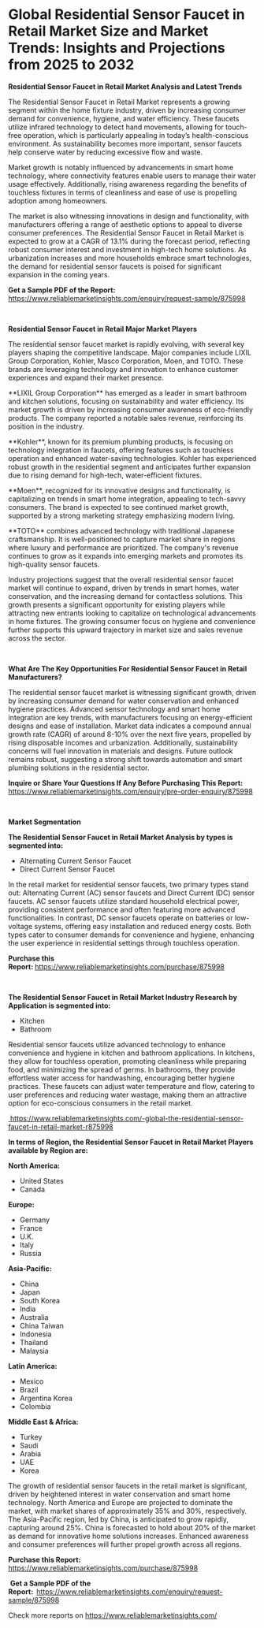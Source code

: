 <p><h1>Global Residential Sensor Faucet in Retail Market Size and Market Trends: Insights and Projections from 2025 to 2032</h1></p><p><strong>Residential Sensor Faucet in Retail Market Analysis and Latest Trends</strong></p>
<p><p>The Residential Sensor Faucet in Retail Market represents a growing segment within the home fixture industry, driven by increasing consumer demand for convenience, hygiene, and water efficiency. These faucets utilize infrared technology to detect hand movements, allowing for touch-free operation, which is particularly appealing in today’s health-conscious environment. As sustainability becomes more important, sensor faucets help conserve water by reducing excessive flow and waste.</p><p>Market growth is notably influenced by advancements in smart home technology, where connectivity features enable users to manage their water usage effectively. Additionally, rising awareness regarding the benefits of touchless fixtures in terms of cleanliness and ease of use is propelling adoption among homeowners. </p><p>The market is also witnessing innovations in design and functionality, with manufacturers offering a range of aesthetic options to appeal to diverse consumer preferences. The Residential Sensor Faucet in Retail Market is expected to grow at a CAGR of 13.1% during the forecast period, reflecting robust consumer interest and investment in high-tech home solutions. As urbanization increases and more households embrace smart technologies, the demand for residential sensor faucets is poised for significant expansion in the coming years.</p></p>
<p><strong>Get a Sample PDF of the Report:&nbsp;</strong> <a href="https://www.reliablemarketinsights.com/enquiry/request-sample/875998?utm_campaign=3044&utm_medium=2&utm_source=Github&utm_content=ia&utm_term=21032025&utm_id=residential-sensor-faucet-in-retail">https://www.reliablemarketinsights.com/enquiry/request-sample/875998</a></p>
<p>&nbsp;</p>
<p><strong>Residential Sensor Faucet in Retail Major Market Players</strong></p>
<p><p>The residential sensor faucet market is rapidly evolving, with several key players shaping the competitive landscape. Major companies include LIXIL Group Corporation, Kohler, Masco Corporation, Moen, and TOTO. These brands are leveraging technology and innovation to enhance customer experiences and expand their market presence.</p><p>**LIXIL Group Corporation** has emerged as a leader in smart bathroom and kitchen solutions, focusing on sustainability and water efficiency. Its market growth is driven by increasing consumer awareness of eco-friendly products. The company reported a notable sales revenue, reinforcing its position in the industry.</p><p>**Kohler**, known for its premium plumbing products, is focusing on technology integration in faucets, offering features such as touchless operation and enhanced water-saving technologies. Kohler has experienced robust growth in the residential segment and anticipates further expansion due to rising demand for high-tech, water-efficient fixtures.</p><p>**Moen**, recognized for its innovative designs and functionality, is capitalizing on trends in smart home integration, appealing to tech-savvy consumers. The brand is expected to see continued market growth, supported by a strong marketing strategy emphasizing modern living.</p><p>**TOTO** combines advanced technology with traditional Japanese craftsmanship. It is well-positioned to capture market share in regions where luxury and performance are prioritized. The company's revenue continues to grow as it expands into emerging markets and promotes its high-quality sensor faucets.</p><p>Industry projections suggest that the overall residential sensor faucet market will continue to expand, driven by trends in smart homes, water conservation, and the increasing demand for contactless solutions. This growth presents a significant opportunity for existing players while attracting new entrants looking to capitalize on technological advancements in home fixtures. The growing consumer focus on hygiene and convenience further supports this upward trajectory in market size and sales revenue across the sector.</p></p>
<p>&nbsp;</p>
<p><strong>What Are The Key Opportunities For Residential Sensor Faucet in Retail Manufacturers?</strong></p>
<p><p>The residential sensor faucet market is witnessing significant growth, driven by increasing consumer demand for water conservation and enhanced hygiene practices. Advanced sensor technology and smart home integration are key trends, with manufacturers focusing on energy-efficient designs and ease of installation. Market data indicates a compound annual growth rate (CAGR) of around 8-10% over the next five years, propelled by rising disposable incomes and urbanization. Additionally, sustainability concerns will fuel innovation in materials and designs. Future outlook remains robust, suggesting a strong shift towards automation and smart plumbing solutions in the residential sector.</p></p>
<p><strong>Inquire or Share Your Questions If Any Before Purchasing This Report:</strong> <a href="https://www.reliablemarketinsights.com/enquiry/pre-order-enquiry/875998?utm_campaign=3044&utm_medium=2&utm_source=Github&utm_content=ia&utm_term=21032025&utm_id=residential-sensor-faucet-in-retail">https://www.reliablemarketinsights.com/enquiry/pre-order-enquiry/875998</a></p>
<p>&nbsp;</p>
<p><strong>Market Segmentation</strong></p>
<p><strong>The Residential Sensor Faucet in Retail Market Analysis by types is segmented into:</strong></p>
<p><ul><li>Alternating Current Sensor Faucet</li><li>Direct Current Sensor Faucet</li></ul></p>
<p><p>In the retail market for residential sensor faucets, two primary types stand out: Alternating Current (AC) sensor faucets and Direct Current (DC) sensor faucets. AC sensor faucets utilize standard household electrical power, providing consistent performance and often featuring more advanced functionalities. In contrast, DC sensor faucets operate on batteries or low-voltage systems, offering easy installation and reduced energy costs. Both types cater to consumer demands for convenience and hygiene, enhancing the user experience in residential settings through touchless operation.</p></p>
<p><strong>Purchase this Report:&nbsp;</strong><a href="https://www.reliablemarketinsights.com/purchase/875998?utm_campaign=3044&utm_medium=2&utm_source=Github&utm_content=ia&utm_term=21032025&utm_id=residential-sensor-faucet-in-retail">https://www.reliablemarketinsights.com/purchase/875998</a></p>
<p>&nbsp;</p>
<p><strong>The Residential Sensor Faucet in Retail Market Industry Research by Application is segmented into:</strong></p>
<p><ul><li>Kitchen</li><li>Bathroom</li></ul></p>
<p><p>Residential sensor faucets utilize advanced technology to enhance convenience and hygiene in kitchen and bathroom applications. In kitchens, they allow for touchless operation, promoting cleanliness while preparing food, and minimizing the spread of germs. In bathrooms, they provide effortless water access for handwashing, encouraging better hygiene practices. These faucets can adjust water temperature and flow, catering to user preferences and reducing water wastage, making them an attractive option for eco-conscious consumers in the retail market.</p></p>
<p><a href="https://www.reliablemarketinsights.com/-global-the-residential-sensor-faucet-in-retail-market-r875998?utm_campaign=3044&utm_medium=2&utm_source=Github&utm_content=ia&utm_term=21032025&utm_id=residential-sensor-faucet-in-retail">&nbsp;https://www.reliablemarketinsights.com/-global-the-residential-sensor-faucet-in-retail-market-r875998</a></p>
<p><strong>In terms of Region, the Residential Sensor Faucet in Retail Market Players available by Region are:</strong></p>
<p>
    <p> <strong> North America: </strong>
        <ul>
            <li>United States</li>
            <li>Canada</li>
        </ul>
        </p> 
    <p> <strong> Europe: </strong>
        <ul>
            <li>Germany</li>
            <li>France</li>
            <li>U.K.</li>
            <li>Italy</li>
            <li>Russia</li>
        </ul>
        </p> 
    <p> <strong> Asia-Pacific: </strong>
        <ul>
            <li>China</li>
            <li>Japan</li>
            <li>South Korea</li>
            <li>India</li>
            <li>Australia</li>
            <li>China Taiwan</li>
            <li>Indonesia</li>
            <li>Thailand</li>
            <li>Malaysia</li>
        </ul>
        </p> 
    <p> <strong> Latin America: </strong>
        <ul>
            <li>Mexico</li>
            <li>Brazil</li>
            <li>Argentina Korea</li>
            <li>Colombia</li>
        </ul>
        </p> 
    <p> <strong> Middle East & Africa: </strong>
        <ul>
            <li>Turkey</li>
            <li>Saudi</li>
            <li>Arabia</li>
            <li>UAE</li>
            <li>Korea</li>
        </ul>
    </p>
    </p>
<p><p>The growth of residential sensor faucets in the retail market is significant, driven by heightened interest in water conservation and smart home technology. North America and Europe are projected to dominate the market, with market shares of approximately 35% and 30%, respectively. The Asia-Pacific region, led by China, is anticipated to grow rapidly, capturing around 25%. China is forecasted to hold about 20% of the market as demand for innovative home solutions increases. Enhanced awareness and consumer preferences will further propel growth across all regions.</p></p>
<p><strong>Purchase this Report: </strong><a href="https://www.reliablemarketinsights.com/purchase/875998?utm_campaign=3044&utm_medium=2&utm_source=Github&utm_content=ia&utm_term=21032025&utm_id=residential-sensor-faucet-in-retail">https://www.reliablemarketinsights.com/purchase/875998</a></p>
<p>&nbsp;<strong>Get a Sample PDF of the Report:&nbsp;&nbsp;</strong><a href="https://www.reliablemarketinsights.com/enquiry/request-sample/875998?utm_campaign=3044&utm_medium=2&utm_source=Github&utm_content=ia&utm_term=21032025&utm_id=residential-sensor-faucet-in-retail">https://www.reliablemarketinsights.com/enquiry/request-sample/875998</a></p>
<p><strong></strong></p>
<p>Check more reports on <a href="https://www.reliablemarketinsights.com/?utm_campaign=3044&utm_medium=2&utm_source=Github&utm_content=ia&utm_term=21032025&utm_id=residential-sensor-faucet-in-retail">https://www.reliablemarketinsights.com/</a></p>